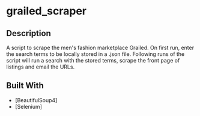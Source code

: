 # grailed_scraper

## Description
A script to scrape the men's fashion marketplace Grailed.
On first run, enter the search terms to be locally stored in a .json file.
Following runs of the script will run a search with the stored terms, scrape the front page of listings and email the URLs.

## Built With
* [BeautifulSoup4]
* [Selenium]

